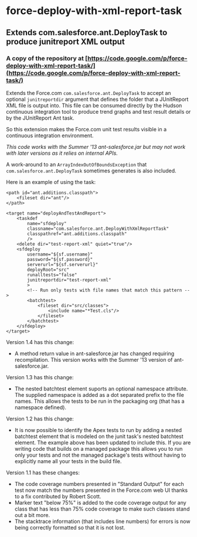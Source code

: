 # force-deploy-with-xml-report-task

## Extends com.salesforce.ant.DeployTask to produce junitreport XML output

### A copy of the repository at [https://code.google.com/p/force-deploy-with-xml-report-task/](https://code.google.com/p/force-deploy-with-xml-report-task/)

Extends the Force.com `com.salesforce.ant.DeployTask` to accept an optional `junitreportdir` argument that defines the folder that a JUnitReport XML file is output into. This file can be consumed directly by the Hudson continuous integration tool to produce trend graphs and test result details or by the JUnitReport Ant task.

So this extension makes the Force.com unit test results visible in a continuous integration environment.

*This code works with the Summer '13 ant-salesforce.jar but may not work with later versions as it relies on internal APIs.*

A work-around to an `ArrayIndexOutOfBoundsException` that `com.salesforce.ant.DeployTask` sometimes generates is also included.

Here is an example of using the task:

    <path id="ant.additions.classpath">
        <fileset dir="ant"/>
    </path>

    <target name="deployAndTestAndReport">
        <taskdef
            name="sfdeploy"
            classname="com.salesforce.ant.DeployWithXmlReportTask"
            classpathref="ant.additions.classpath"
            />
        <delete dir="test-report-xml" quiet="true"/>
        <sfdeploy
            username="${sf.username}"
            password="${sf.password}"
            serverurl="${sf.serverurl}"
            deployRoot="src"
            runalltests="false"
            junitreportdir="test-report-xml"
            >
            <!-- Run only tests with file names that match this pattern -->
            <batchtest>
                <fileset dir="src/classes">
                    <include name="*Test.cls"/>
                </fileset>
            </batchtest>
        </sfdeploy>
    </target>
Version 1.4 has this change:

* A method return value in ant-salesforce.jar has changed requiring recompilation. This version works with the Summer '13 version of ant-salesforce.jar.

Version 1.3 has this change:

* The nested batchtest element suports an optional namespace attribute. The supplied namespace is added as a dot separated prefix to the file names. This allows the tests to be run in the packaging org (that has a namespace defined).

Version 1.2 has this change:

* It is now possible to identify the Apex tests to run by adding a nested batchtest element that is modeled on the junit task's nested batchtest element. The example above has been updated to include this. If you are writing code that builds on a managed package this allows you to run only your tests and not the managed package's tests without having to explicitly name all your tests in the build file.

Version 1.1 has these changes:

* The code coverage numbers presented in "Standard Output" for each test now match the numbers presented in the Force.com web UI thanks to a fix contributed by Robert Scott.
* Marker text "below 75%" is added to the code coverage output for any class that has less than 75% code coverage to make such classes stand out a bit more.
* The stacktrace information (that includes line numbers) for errors is now being correctly formatted so that it is not lost.
